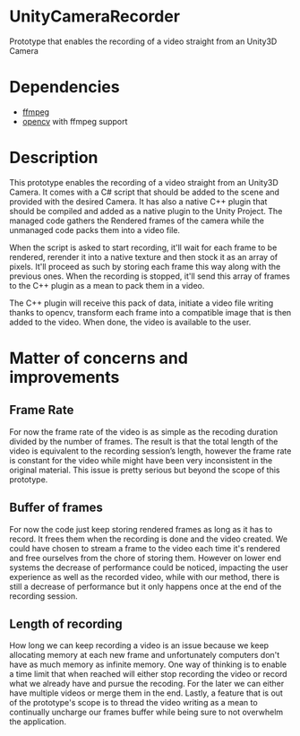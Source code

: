 # UnityCameraRecorder
Prototype that enables the recording of a video straight from an Unity3D Camera

# Dependencies
* [ffmpeg](www.ffmpeg.org)
* [opencv](www.opencv.org) with ffmpeg support

# Description
This prototype enables the recording of a video straight from an Unity3D Camera. It comes with a C# script that should be added to the scene and provided with the desired Camera. It has also a native C++ plugin that should be compiled and added as a native plugin to the Unity Project.
The managed code gathers the Rendered frames of the camera while the unmanaged code packs them into a video file.

When the script is asked to start recording, it'll wait for each frame to be rendered, rerender it into a native texture and then stock it as an array of pixels. It'll proceed as such by storing each frame this way along with the previous ones. When the recording is stopped, it'll send this array of frames to the C++ plugin as a mean to pack them in a video.

The C++ plugin will receive this pack of data, initiate a video file writing thanks to opencv, transform each frame into a compatible image that is then added to the video. When done, the video is available to the user.

# Matter of concerns and improvements

## Frame Rate
For now the frame rate of the video is as simple as the recoding duration divided by the number of frames. The result is that the total length of the video is equivalent to the recording session’s length, however the frame rate is constant for the video while might have been very inconsistent in the original material. This issue is pretty serious but beyond the scope of this prototype.

## Buffer of frames
For now the code just keep storing rendered frames as long as it has to record. It frees them when the recording is done and the video created. We could have chosen to stream a frame to the video each time it's rendered and free ourselves from the chore of storing them. However on lower end systems the decrease of performance could be noticed, impacting the user experience as well as the recorded video, while with our method, there is still a decrease of performance but it only happens once at the end of the recording session.

## Length of recording
How long we can keep recording a video is an issue because we keep allocating memory at each new frame and unfortunately computers don't have as much memory as infinite memory. One way of thinking is to enable a time limit that when reached will either stop recording the video or record what we already have and pursue the recoding. For the later we can either have multiple videos or merge them in the end.
Lastly, a feature that is out of the prototype's scope is to thread the video writing as a mean to continually uncharge our frames buffer while being sure to not overwhelm the application.
